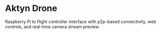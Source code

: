 # Aktyn Drone
Raspberry Pi to flight controller interface with p2p-based connectivity, web controls, and real-time camera stream preview
